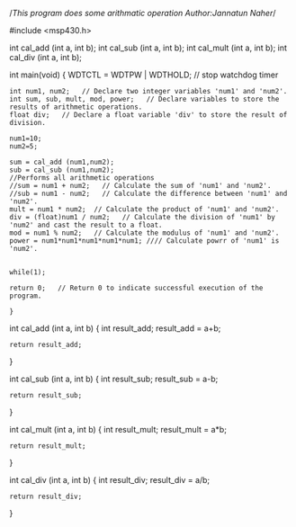 /*This program does some arithmatic operation
Author:Jannatun Naher*/

#include <msp430.h>

int cal_add (int a, int b);
int cal_sub (int a, int b);
int cal_mult (int a, int b);
int cal_div (int a, int b);


int main(void)
{
    WDTCTL = WDTPW | WDTHOLD;   // stop watchdog timer

    int num1, num2;   // Declare two integer variables 'num1' and 'num2'.
    int sum, sub, mult, mod, power;   // Declare variables to store the results of arithmetic operations.
    float div;   // Declare a float variable 'div' to store the result of division.

    num1=10;
    num2=5;

    sum = cal_add (num1,num2);
    sub = cal_sub (num1,num2);
    //Performs all arithmetic operations
    //sum = num1 + num2;   // Calculate the sum of 'num1' and 'num2'.
    //sub = num1 - num2;   // Calculate the difference between 'num1' and 'num2'.
    mult = num1 * num2;  // Calculate the product of 'num1' and 'num2'.
    div = (float)num1 / num2;   // Calculate the division of 'num1' by 'num2' and cast the result to a float.
    mod = num1 % num2;   // Calculate the modulus of 'num1' and 'num2'.
    power = num1*num1*num1*num1*num1; //// Calculate powrr of 'num1' is 'num2'.


    while(1);

    return 0;   // Return 0 to indicate successful execution of the program.

    }

int cal_add (int a, int b)
{
    int result_add;
    result_add = a+b;

    return result_add;
}

int cal_sub (int a, int b)
{
    int result_sub;
    result_sub = a-b;

    return result_sub;
}

int cal_mult (int a, int b)
{
    int result_mult;
    result_mult = a*b;

    return result_mult;
}

int cal_div (int a, int b)
{
    int result_div;
    result_div = a/b;

    return result_div;
}
